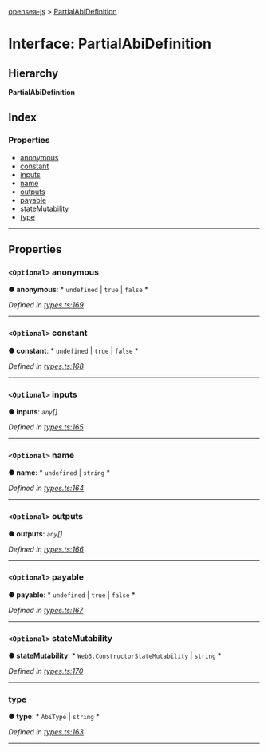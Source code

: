 [opensea-js](../README.md) > [PartialAbiDefinition](../interfaces/partialabidefinition.md)

# Interface: PartialAbiDefinition

## Hierarchy

**PartialAbiDefinition**

## Index

### Properties

* [anonymous](partialabidefinition.md#anonymous)
* [constant](partialabidefinition.md#constant)
* [inputs](partialabidefinition.md#inputs)
* [name](partialabidefinition.md#name)
* [outputs](partialabidefinition.md#outputs)
* [payable](partialabidefinition.md#payable)
* [stateMutability](partialabidefinition.md#statemutability)
* [type](partialabidefinition.md#type)

---

## Properties

<a id="anonymous"></a>

### `<Optional>` anonymous

**● anonymous**: * `undefined` &#124; `true` &#124; `false`
*

*Defined in [types.ts:169](https://github.com/ProjectOpenSea/opensea-js/blob/3acb1cb/src/types.ts#L169)*

___
<a id="constant"></a>

### `<Optional>` constant

**● constant**: * `undefined` &#124; `true` &#124; `false`
*

*Defined in [types.ts:168](https://github.com/ProjectOpenSea/opensea-js/blob/3acb1cb/src/types.ts#L168)*

___
<a id="inputs"></a>

### `<Optional>` inputs

**● inputs**: *`any`[]*

*Defined in [types.ts:165](https://github.com/ProjectOpenSea/opensea-js/blob/3acb1cb/src/types.ts#L165)*

___
<a id="name"></a>

### `<Optional>` name

**● name**: * `undefined` &#124; `string`
*

*Defined in [types.ts:164](https://github.com/ProjectOpenSea/opensea-js/blob/3acb1cb/src/types.ts#L164)*

___
<a id="outputs"></a>

### `<Optional>` outputs

**● outputs**: *`any`[]*

*Defined in [types.ts:166](https://github.com/ProjectOpenSea/opensea-js/blob/3acb1cb/src/types.ts#L166)*

___
<a id="payable"></a>

### `<Optional>` payable

**● payable**: * `undefined` &#124; `true` &#124; `false`
*

*Defined in [types.ts:167](https://github.com/ProjectOpenSea/opensea-js/blob/3acb1cb/src/types.ts#L167)*

___
<a id="statemutability"></a>

### `<Optional>` stateMutability

**● stateMutability**: * `Web3.ConstructorStateMutability` &#124; `string`
*

*Defined in [types.ts:170](https://github.com/ProjectOpenSea/opensea-js/blob/3acb1cb/src/types.ts#L170)*

___
<a id="type"></a>

###  type

**● type**: * `AbiType` &#124; `string`
*

*Defined in [types.ts:163](https://github.com/ProjectOpenSea/opensea-js/blob/3acb1cb/src/types.ts#L163)*

___

